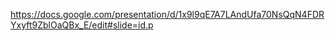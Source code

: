 
https://docs.google.com/presentation/d/1x9l9qE7A7LAndUfa70NsQqN4FDRYxyft9ZblOaQBx_E/edit#slide=id.p
